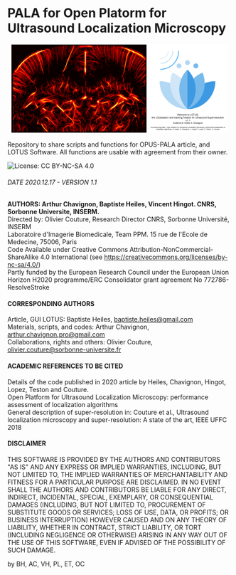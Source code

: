 # PALA for Open Platorm for Ultrasound Localization Microscopy
<p align="center">
<img src="https://github.com/AChavignon/PALA/blob/master/fig1_matout_radial_vivo.png" height="200">
  <img src="https://github.com/AChavignon/PALA/blob/master/LOTUS/LOTS_welcome.png" height="200">
</p>
Repository to share scripts and functions for OPUS-PALA article, and LOTUS Software.  All functions are usable with agreement from their owner.

![License: CC BY-NC-SA 4.0](https://img.shields.io/badge/License-CC%20BY--NC--SA%204.0-lightgrey.svg)  

###### DATE 2020.12.17 - VERSION 1.1
__AUTHORS: Arthur Chavignon, Baptiste Heiles, Vincent Hingot. CNRS, Sorbonne Universite, INSERM.__  
Directed by: Olivier Couture, Research Director CNRS, Sorbonne Université, INSERM  
Laboratoire d'Imagerie Biomedicale, Team PPM. 15 rue de l'Ecole de Medecine, 75006, Paris  
Code Available under Creative Commons Attribution-NonCommercial-ShareAlike 4.0 International (see https://creativecommons.org/licenses/by-nc-sa/4.0/)  
Partly funded by the European Research Council under the European Union Horizon H2020 programme/ERC Consolidator grant agreement No 772786-ResolveStroke

#### CORRESPONDING AUTHORS
Article, GUI LOTUS: Baptiste Heiles, baptiste.heiles@gmail.com  
Materials, scripts, and codes: Arthur Chavignon, arthur.chavignon.pro@gmail.com  
Collaborations, rights and others: Olivier Couture, olivier.couture@sorbonne-universite.fr  

#### ACADEMIC REFERENCES TO BE CITED
Details of the code published in 2020 article by Heiles, Chavignon, Hingot, Lopez, Teston and Couture.  
Open Platform for Ultrasound Localization Microscopy: performance assessment of localization algorithms  
General description of super-resolution in: Couture et al., Ultrasound localization microscopy and super-resolution: A state of the art, IEEE UFFC 2018

#### DISCLAIMER
THIS SOFTWARE IS PROVIDED BY THE AUTHORS AND CONTRIBUTORS "AS IS" AND ANY EXPRESS OR IMPLIED WARRANTIES, INCLUDING, 
BUT NOT LIMITED TO, THE IMPLIED WARRANTIES OF MERCHANTABILITY AND FITNESS FOR A PARTICULAR PURPOSE ARE DISCLAIMED. 
IN NO EVENT SHALL THE AUTHORS AND CONTRIBUTORS BE LIABLE FOR ANY DIRECT, INDIRECT, INCIDENTAL, SPECIAL, EXEMPLARY, OR
CONSEQUENTIAL DAMAGES (INCLUDING, BUT NOT LIMITED TO, PROCUREMENT OF SUBSTITUTE GOODS OR SERVICES; LOSS OF USE, DATA, 
OR PROFITS; OR BUSINESS INTERRUPTION) HOWEVER CAUSED AND ON ANY THEORY OF LIABILITY, WHETHER IN CONTRACT, STRICT 
LIABILITY, OR TORT (INCLUDING NEGLIGENCE OR OTHERWISE) ARISING IN ANY WAY OUT OF THE USE OF THIS SOFTWARE, EVEN IF 
ADVISED OF THE POSSIBILITY OF SUCH DAMAGE.

by BH, AC, VH, PL, ET, OC
